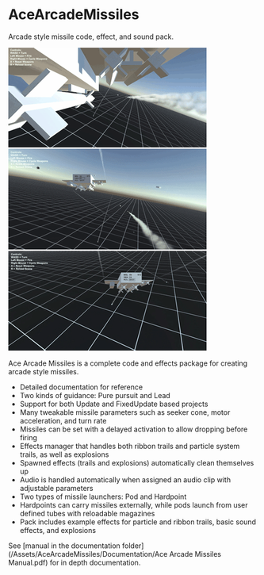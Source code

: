 # AceArcadeMissiles
Arcade style missile code, effect, and sound pack.

![gif](./Screenshots/missile.gif)
![gif](./Screenshots/delay.gif)
![gif](./Screenshots/rockets.gif)

Ace Arcade Missiles is a complete code and effects package for creating arcade style missiles.
- Detailed documentation for reference
- Two kinds of guidance: Pure pursuit and Lead
- Support for both Update and FixedUpdate based projects
- Many tweakable missile parameters such as seeker cone, motor acceleration, and turn rate
- Missiles can be set with a delayed activation to allow dropping before firing
- Effects manager that handles both ribbon trails and particle system trails, as well as explosions
- Spawned effects (trails and explosions) automatically clean themselves up
- Audio is handled automatically when assigned an audio clip with adjustable parameters
- Two types of missile launchers: Pod and Hardpoint
- Hardpoints can carry missiles externally, while pods launch from user defined tubes with reloadable magazines
- Pack includes example effects for particle and ribbon trails, basic sound effects, and explosions

See [manual in the documentation folder](/Assets/AceArcadeMissiles/Documentation/Ace Arcade Missiles Manual.pdf) for in depth documentation.
